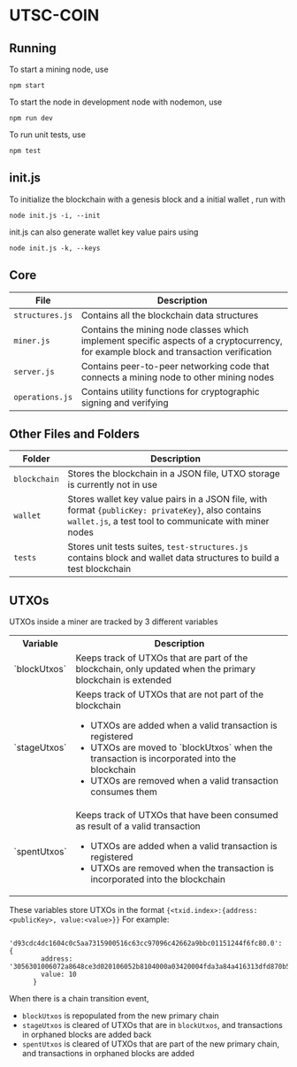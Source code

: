 # UTSC-COIN
## Running

To start a mining node, use
```
npm start
```
To start the node in development node with nodemon, use
``` 
npm run dev
```
To run unit tests, use
``` 
npm test
```
## init.js

To initialize the blockchain with a genesis block and a initial wallet , run with 
```
node init.js -i, --init
```
init.js can also generate wallet key value pairs using
```
node init.js -k, --keys
```
## Core
| File | Description |
|--|--|
| `structures.js` | Contains all the blockchain data structures |
| `miner.js` | Contains the mining node classes which implement specific aspects of a cryptocurrency, for example block and transaction verification |
| `server.js` | Contains peer-to-peer networking code that connects a mining node to other mining nodes |
| `operations.js` | Contains utility functions for cryptographic signing and verifying  |

## Other Files and Folders
| Folder | Description |
|--|--|
| `blockchain` | Stores the blockchain in a JSON file, UTXO storage is currently not in use |
| `wallet` | Stores wallet key value pairs in a JSON file, with format `{publicKey: privateKey}`, also contains `wallet.js`, a test tool to communicate with miner nodes |
|`tests` | Stores unit tests suites, `test-structures.js` contains block and wallet data structures to build a test blockchain

## UTXOs
UTXOs inside a miner are tracked by 3 different variables
<table>
  <tr>
    <th>Variable </th> <th>Description </th>
  </tr>
  <tr>
    <td>`blockUtxos`</td>
    <td> Keeps track of UTXOs that are part of the blockchain, only updated when the primary blockchain is extended</td>
  </tr>
<tr>
  <td>`stageUtxos`</td>
  <td>Keeps track of UTXOs that are not part of the blockchain <ul><li>UTXOs are added when a   valid transaction is registered </li><li>UTXOs are moved to `blockUtxos` when the transaction is incorporated into the blockchain</li><li>UTXOs are removed when a valid transaction consumes them</li></ul> </td>
</tr>
<tr>
  <td>`spentUtxos`</td>
  <td> Keeps track of UTXOs that have been consumed as result of a valid transaction <ul><li>UTXOs are added when a valid transaction is registered </li><li>UTXOs are removed when the transaction is incorporated into the blockchain</li></ul></td>
</tr>
</table>

These variables store UTXOs in the format `{<txid.index>:{address:<publicKey>, value:<value>}}` 
For example:
```
  'd93cdc4dc1604c0c5aa7315900516c63cc97096c42662a9bbc01151244f6fc80.0': {
        address: '3056301006072a8648ce3d020106052b8104000a03420004fda3a84a416313dfd870b5bd4f56036c686569efc5c7fc5464744622ea3f5e1f848bdaea7d8aae35231b6eb67e025e633fb2cea0bfe57e98ce3aa666cb852b96',
        value: 10
      }
```
When there is a chain transition event, 
 - `blockUtxos` is repopulated from the new primary chain
 - `stageUtxos` is cleared of UTXOs that are in `blockUtxos`, and transactions in orphaned blocks are added back
 - `spentUtxos` is cleared of UTXOs that are part of the new primary chain, and transactions in orphaned blocks are added 

